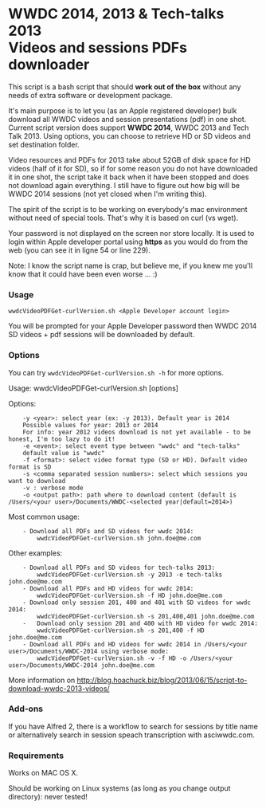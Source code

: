 WWDC 2014, 2013 & Tech-talks 2013 <br/>Videos and sessions PDFs downloader
================

This script is a bash script that should **work out of the box** without any needs of extra software or development package.

It's main purpose is to let you (as an Apple registered developer) bulk download all WWDC videos and session presentations (pdf) in one shot.
Current script version does support **WWDC 2014**, WWDC 2013 and Tech Talk 2013.
Using options, you can choose to retrieve HD or SD videos and set destination folder.

Video resources and PDFs for 2013 take about 52GB of disk space for HD videos (half of it for SD), so if for some reason you do not have downloaded it in one shot, the script take it back when it have been stopped and does not download again everything. I still have to figure out how big will be WWDC 2014 sessions (not yet closed when I'm writing this).

The spirit of the script is to be working on everybody's mac environment without need of special tools. That's why it is based on curl (vs wget).

Your password is not displayed on the screen nor store locally. It is used to login within Apple developer portal using **https** as you would do from the web (you can see it in ligne 54 or line 229).

Note: I know the script name is crap, but believe me, if you knew me you'll know that it could have been even worse ... :)

### Usage
`wwdcVideoPDFGet-curlVersion.sh <Apple Developer account login>`

You will be prompted for your Apple Developer password then WWDC 2014 SD videos + pdf sessions will be downloaded by default.

### Options
You can try `wwdcVideoPDFGet-curlVersion.sh -h` for more options.

Usage: 	wwdcVideoPDFGet-curlVersion.sh [options] <Apple dev login>

Options:

		-y <year>: select year (ex: -y 2013). Default year is 2014
		Possible values for year: 2013 or 2014
		For info: year 2012 videos download is not yet available - to be honest, I'm too lazy to do it!
		-e <event>: select event type between "wwdc" and "tech-talks"
		default value is "wwdc"
		-f <format>: select video format type (SD or HD). Default video format is SD
		-s <comma separated session numbers>: select which sessions you want to download
		-v : verbose mode
		-o <output path>: path where to download content (default is /Users/<your user>/Documents/WWDC-<selected year|default=2014>)


Most common usage:

		- Download all PDFs and SD videos for wwdc 2014:
			wwdcVideoPDFGet-curlVersion.sh john.doe@me.com

Other examples:

		- Download all PDFs and SD videos for tech-talks 2013:
			wwdcVideoPDFGet-curlVersion.sh -y 2013 -e tech-talks john.doe@me.com
		- Download all PDFs and HD videos for wwdc 2014:
			wwdcVideoPDFGet-curlVersion.sh -f HD john.doe@me.com
		- Download only session 201, 400 and 401 with SD videos for wwdc 2014:
			wwdcVideoPDFGet-curlVersion.sh -s 201,400,401 john.doe@me.com
		- 	Download only session 201 and 400 with HD video for wwdc 2014:
			wwdcVideoPDFGet-curlVersion.sh -s 201,400 -f HD john.doe@me.com
		- Download all PDFs and HD videos for wwdc 2014 in /Users/<your user>/Documents/WWDC-2014 using verbose mode:
			wwdcVideoPDFGet-curlVersion.sh -v -f HD -o /Users/<your user>/Documents/WWDC-2014 john.doe@me.com
		

More information on http://blog.hoachuck.biz/blog/2013/06/15/script-to-download-wwdc-2013-videos/

### Add-ons
If you have Alfred 2, there is a workflow to search for sessions by title name or alternatively search in session speach transcription with asciwwdc.com.


### Requirements
Works on MAC OS X.

Should be working on Linux systems (as long as you change output directory): never tested!

